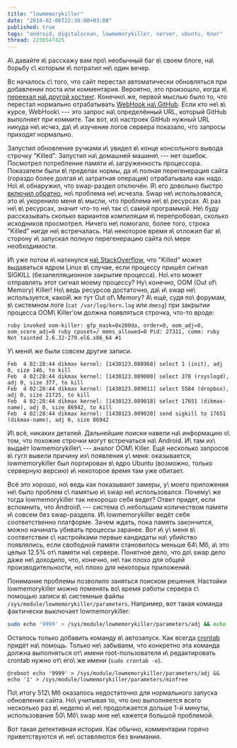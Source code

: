 ```yaml
---
title: "lowmemorykiller"
date: "2014-02-06T22:30:00+03:00"
published: true
tags: "android, digitalocean, lowmemorykiller, server, ubuntu, блог"
thread: 2230547425
---
```


А\ давайте я\ расскажу вам про\ необычный баг в\ своем блоге, на\ борьбу с\ которым я\ потратил не\ один вечер.

Вс началось с\ того, что сайт перестал автоматически обновляться при добавлении поста или комментария. Вероятно, это
произошло, когда я\ [переехал на\ другой хостинг][digital-ocean]. Конечно\ же, первой мыслью было то, что перестал
нормально отрабатывать [WebHook на\ GitHub][webhook]. Если кто не\ в\ курсе, WebHook\ --- это запрос на\ определённый
URL, который GitHub выполняет при коммите. Так вот, из\ настроек GitHub нужный URL никуда не\ исчез, да\ и\ изучение
логов сервера показало, что запросы приходят нормально.

Запустил обновление ручками и\ увидел в\ конце консольного вывода строчку "Killed". Запустил на\ домашней машине\ ---
нет ошибок. Посмотрел потребление памяти и\ загруженность процессора. Показатели были в\ пределах нормы, да и\ полная
перегенерация сайта (гораздо более долгая и\ затратная операция) отрабатывала как надо. Но\ я\ обнаружил, что
swap-раздел отключён. Я\ его довольно быстро [включил обратно][swap], но\ проблема не\ исчезла. Swap
не\ использовался, это и\ укоренило меня в\ мысли, что проблема не\ в\ ресурсах. А\ раз не\ в\ ресурсах, значит
что-то не\ так с\ самой программой. Не\ буду рассказывать сколько вариантов компиляции я\ перепробовал, сколько
исходников просмотрел. Ничего не\ помогало, более того, строка "Killed" нигде не\ встречалась. На\ некоторое время
я\ отложил баг в\ сторону и\ запускал полную перегенерацию сайта по\ мере необходимости.

И\ уже потом я\ наткнулся [на\ StackOverflow][killed], что "Killed" может выдаваться ядром Linux в\ случае, если
процессу пришёл сигнал SIGKILL (безапелляционное закрытие процесса). Но\ кто может отправлять этот сигнал моему
процессу? Ну\ конечно, OOM (Out of\ Memory) Killer! Но\ ведь ресурсов достаточно, да\ и\ swap не\ используется,
какой\ же тут Out of\ Memory? А\ ещё, судя по\ форумам, в\ системном логе (`cat /var/log/kern.log` или `dmesg`) при
закрытии процесса OOM\ Killer’ом должна появляться строчка, что-то вроде:

~~~~~no-highlight
ruby invoked oom-killer: gfp_mask=0x200da, order=0, oom_adj=0, oom_score_adj=0 ruby cpuset=/ mems_allowed=0 Pid: 27311, comm: ruby Not tainted 2.6.32-279.el6.x86_64 #1
~~~~~

У\ меня\ же были совсем другие записи.

~~~~~no-highlight
Feb  4 02:28:44 dikmax kernel: [1430123.088968] select 1 (init), adj 0, size 146, to kill
Feb  4 02:28:44 dikmax kernel: [1430123.089000] select 378 (rsyslogd), adj 0, size 377, to kill
Feb  4 02:28:44 dikmax kernel: [1430123.089011] select 5584 (dropbox), adj 0, size 21725, to kill
Feb  4 02:28:44 dikmax kernel: [1430123.089018] select 17651 (dikmax-name), adj 0, size 86942, to kill
Feb  4 02:28:44 dikmax kernel: [1430123.089020] send sigkill to 17651 (dikmax-name), adj 0, size 86942
~~~~~

И\ всё, никаких деталей. Дальнейшие поиски навели на\ информацию о\ том, что похожие строчки могут встречаться
на\ Android. И\ там их\ выдаёт lowmemorykiller\ --- аналог OOM\ Killer. Ещё несколько запросов в\ гугл вывели причину
их\ появления у\ меня: оказывается, lowmemorykiller был портирован в\ ядро Ubuntu (возможно, только серверную версию)
и\ некоторое время там уже обитает.

Всё это хорошо, но\ ведь как показывают замеры, у\ моего приложения не\ было проблем с\ памятью и\ swap
не\ использовался. Почему\ же тогда lowmemorykiller так нехорошо себя ведет? Ответ придет, если вспомнить, что
Android\ --- система с\ небольшим количеством памяти и\ совсем без swap-раздела. И\ lowmemorykiller ведёт себя
соответственно платформе. Зачем ждать, пока память закончится, можно начинать убивать процессы заранее. Вот и\ у\ меня
в\ соответствии с\ настройками первые кандидаты на\ убийство появлялись, если свободной памяти становилось меньше
64\ Мб, а\ это целых 12.5% от\ памяти на\ сервере. Понятное дело, что до\ swap дело даже не\ доходило, что, конечно,
не\ так плохо для общей производительности, но\ плохо для некоторых приложений.

Понимание проблемы позволило заняться поиском решения. Настойки lowmemorykiller можно поменять во\ время работы сервера
с\ помощью записи в\ системные файлы `/sys/module/lowmemorykiller/parameters`. Например, вот такая команда фактически
выключает lowmemorykiller:

~~~~~bash
sudo echo '9999' > /sys/module/lowmemorykiller/parameters/adj && echo '1' > /sys/module/lowmemorykiller/parameters/minfree
~~~~~

Осталось только добавить команду в\ автозапуск. Как всегда [crontab] придёт на\ помощь. Только не\ забываем, что
конкретно эта команда должна выполняться от\ имени root-пользователя и\ редактировать crontab нужно от\ его\ же
имени (`sudo crontab -e`).

~~~~~no-highlight
@reboot echo '9999' > /sys/module/lowmemorykiller/parameters/adj && echo '1' > /sys/module/lowmemorykiller/parameters/minfree
~~~~~

По\ итогу 512\ Мб оказалось недостаточно для нормального запуска обновления сайта. Но\ учитывая то, что оно выполняется
всего несколько раз в\ неделю и\ не\ продолжается дольше 1-й минуты, использование 50\ Мб\ swap мне не\ кажется
большой проблемой.

Вот такая детективная история. Как обычно, комментарии горячо приветствуются и\ не\ оставляются без внимания.

[crontab]: http://en.wikipedia.org/wiki/Cron
[digital-ocean]: http://dikmax.name/post/digitalocean/
[killed]: http://stackoverflow.com/questions/726690/who-killed-my-process-and-why
[swap]: https://www.digitalocean.com/community/articles/how-to-add-swap-on-ubuntu-12-04
[webhook]: https://help.github.com/articles/post-receive-hooks


